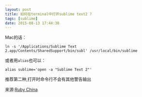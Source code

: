 ```yaml
---
layout: post
title: 如何在terminal中打开sublime text2 ?
tags: [sublime]
date: 2015-08-13 17:44:38
---
```


Mac的话：

    ln -s '/Applications/Sublime Text 2.app/Contents/SharedSupport/bin/subl' /usr/local/bin/sublime

或者用`alias`也可以：

    alias sublime='open -a "Sublime Text 2"'

推荐第二种,打开时命令行不会有其他警告输出

来源:[Ruby China](https://ruby-china.org/topics/1033)